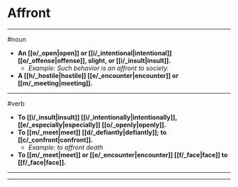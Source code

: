 # Affront
---
#noun
- **An [[o/_open|open]] or [[i/_intentional|intentional]] [[o/_offense|offense]], slight, or [[i/_insult|insult]].**
	- _Example: Such behavior is an affront to society._
- **A [[h/_hostile|hostile]] [[e/_encounter|encounter]] or [[m/_meeting|meeting]].**
---
#verb
- **To [[i/_insult|insult]] [[i/_intentionally|intentionally]], [[e/_especially|especially]] [[o/_openly|openly]].**
- **To [[m/_meet|meet]] [[d/_defiantly|defiantly]]; to [[c/_confront|confront]].**
	- _Example: to affront death_
- **To [[m/_meet|meet]] or [[e/_encounter|encounter]] [[f/_face|face]] to [[f/_face|face]].**
---
---
